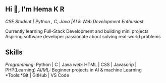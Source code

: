 ## Hi 👋, I'm Hema K R
*CSE Student | Python , C, Java |AI & Web Development Enthusiast*

Currently learning Full-Stack Development and building mini projects
Aspiring software developer passionate about solving real-world problems

## Skills
*Programming:* Python | C | Java
*web:* HTML | CSS | Javascrip | PHP(Learning)
*AI/ML:* Beginner projects in AI & machine Learning
*Tools:*Git | GitHub | VS Code 
